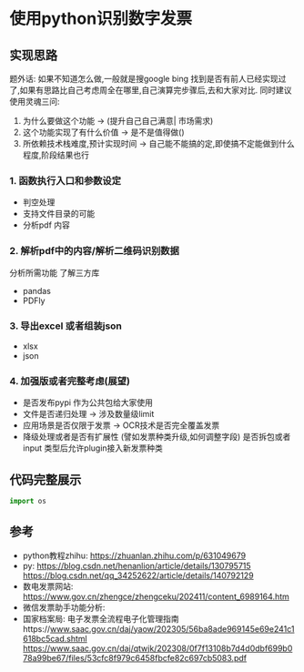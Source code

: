 # 使用python识别数字发票


## 实现思路
题外话: 如果不知道怎么做,一般就是搜google bing 找到是否有前人已经实现过了,如果有思路比自己考虑周全在哪里,自己演算完步骤后,去和大家对比.
同时建议使用灵魂三问: 
1. 为什么要做这个功能 -> (提升自己自己满意| 市场需求)
2. 这个功能实现了有什么价值 -> 是不是值得做()
3. 所依赖技术栈难度,预计实现时间 -> 自己能不能搞的定,即使搞不定能做到什么程度,阶段结果也行

### 1. 函数执行入口和参数设定
* 判空处理
* 支持文件目录的可能
* 分析pdf 内容

### 2. 解析pdf中的内容/解析二维码识别数据
分析所需功能 了解三方库
* pandas
* PDFly
  
### 3. 导出excel 或者组装json
* xlsx 
* json


### 4. 加强版或者完整考虑(展望)
* 是否发布pypi 作为公共包给大家使用
* 文件是否递归处理 -> 涉及数量级limit 
* 应用场景是否仅限于发票 -> OCR技术是否完全覆盖发票 
* 降级处理或者是否有扩展性 (譬如发票种类升级,如何调整字段) 是否拆包或者input 类型后允许plugin接入新发票种类

## 代码完整展示

```python
import os 
```


## 参考
* python教程zhihu: https://zhuanlan.zhihu.com/p/631049679
* py: https://blog.csdn.net/henanlion/article/details/130795715 https://blog.csdn.net/qq_34252622/article/details/140792129
* 数电发票网站: https://www.gov.cn/zhengce/zhengceku/202411/content_6989164.htm
* 微信发票助手功能分析: 
* 国家档案局: 电子发票全流程电子化管理指南https://www.saac.gov.cn/daj/yaow/202305/56ba8ade969145e69e241c1618bc5cad.shtml   https://www.saac.gov.cn/daj/qtwjk/202308/0f7f13108b7d4d0dbf699b078a99be67/files/53cfc8f979c6458fbcfe82c697cb5083.pdf